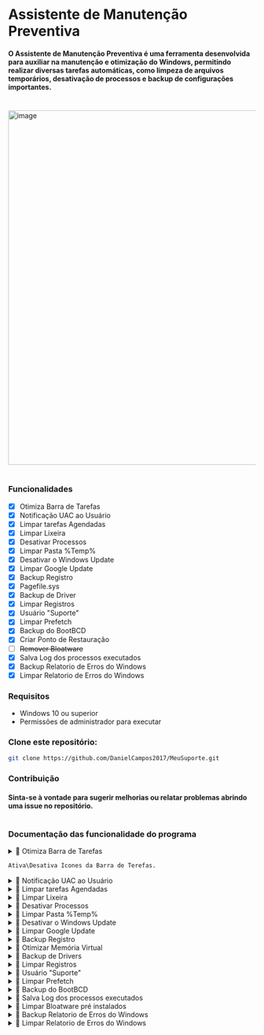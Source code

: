 # Assistente de Manutenção Preventiva

#### O Assistente de Manutenção Preventiva é uma ferramenta desenvolvida para auxiliar na manutenção e otimização do Windows, permitindo realizar diversas tarefas automáticas, como limpeza de arquivos temporários, desativação de processos e backup de configurações importantes.

#
<img width="969" height="720" alt="image" src="https://github.com/user-attachments/assets/123cef07-d6ee-4841-bb52-a16aa739759c" />


#

### Funcionalidades
- [x] Otimiza Barra de Tarefas
- [x] Notificação UAC ao Usuário
- [x] Limpar tarefas Agendadas
- [x] Limpar Lixeira
- [x] Desativar Processos
- [x] Limpar Pasta %Temp%
- [x] Desativar o Windows Update
- [x] Limpar Google Update
- [x] Backup Registro
- [x] Pagefile.sys
- [x] Backup de Driver
- [x] Limpar Registros
- [x] Usuário "Suporte"
- [x] Limpar Prefetch
- [x] Backup do BootBCD
- [x] Criar Ponto de Restauração
- [ ] ~~Remover Bloatware~~
- [x] Salva Log dos processos executados
- [x] Backup Relatorio de Erros do Windows
- [x] Limpar Relatorio de Erros do Windows

### Requisitos
- Windows 10 ou superior
- Permissões de administrador para executar

### Clone este repositório:
``` bash
git clone https://github.com/DanielCampos2017/MeuSuporte.git
```

### Contribuição
#### Sinta-se à vontade para sugerir melhorias ou relatar problemas abrindo uma issue no repositório.
# 

### Documentação das funcionalidade do programa


<details>
 <summary>🔽 Otimiza Barra de Tarefas
 
 ``` bash
Ativa\Desativa Icones da Barra de Terefas.
 ```
</details>

<details>
 <summary>🔽 Notificação UAC ao Usuário </summary>
 
 ``` bash
Ativa\Desativa Controle de Conta de Usuário (UAC) para Usuário.
Garantindo que as ações do programa sejam executadas com permissões elevadas.
 ```
</details>


<details>
 <summary>🔽 Limpar tarefas Agendadas </summary>
 
 ``` bash
Remove tarefas agendadas desnecessárias que podem estar consumindo recursos ou afetando o desempenho do sistema.
 ```
</details>

<details>
 <summary>🔽 Limpar Lixeira </summary>
 
 ``` bash
Exclui permanentemente os arquivos armazenados na Lixeira do usuário atual para liberar espaço em disco.
 ```
</details>

<details>
  <summary>🔽 Desativar Processos</summary>
 
``` bash
Finaliza de Remove os processos específicos em segundo plano que podem estar consumindo recursos sem necessidade.

[Serviços]
● AdobeUpdateService #Serviço da Adobe
● AGSService #Serviço da Adobe
● AdobeARMservice #Serviço da Adobe
● DbxSvc #Dropbox
● Microsoft Office Groove Audit Service #Serviço do Office
● SysMain #Pode ajudar em SSDs, mas em HDs pode ser útil
● UsoSvc #Atualização do Serviço Orchestrator
● XboxGipSvc #Xbox Accessory Management Service
● vmicvmsession #Serviço Direto do Hyper-V PowerShell
● vmicrdv #Serviço de Virtualização de Área de Trabalho Remota do Hyper-V
● UevAgentService #User Experience Virtualization
● vmickvpexchange #Serviço de Troca de Dados do Hyper-V
● PhoneSvc #Serviço de Telefonia
● vmictimesync #Serviço de Sincronização de Data/Hora do Hyper-V
● perceptionsimulation #Serviço de Simulação de Percepção do Windows
● SensorService #Serviço de Sensor rotação automática
● XboxNetApiSvc #Serviço de Rede Xbox Live
● vmicheartbeat #Serviço de Pulsação do Hyper-V
● HvHost #Serviço de Host HV
● cloudidsvc #Serviço de identidade Microsoft Cloud
● icssvc #Serviço de Hotspot Móvel do Windows
● fhsvc #Serviço de Histórico de Arquivos
● lfsvc #Serviço de Geolocalização
● refsdedupsvc #Serviço de duplicação do ReFS
● vmicshutdown #Serviço de Desligamento de Convidado do Hyper-V
● WMPNetworkSvc #Serviço de Compartilhamento de Rede do Windows Media Player
● WbioSrvc #Serviço de Biometria do Windows
● Fax #Se você não usa fax, pode desativar
● SEMgrSvc #Serviço de Gerenciador de NFC/SE e Pagamentos
● MapsBroker #Serviço de Mapas
● WpnService #Serviço de Notificações Push do Windows
● XblAuthManager #Serviço de Autenticação Xbox Live
 ```
</details>

<details>
 <summary>🔽 Limpar Pasta %Temp% </summary>
 
 ``` bash
Remove arquivos temporários do usuário e do sistema para liberar espaço e melhorar o desempenho.

[Arquivos]
● C:\Users\"Seu Usuario"\AppData\Local\Temp
 ```
</details>

<details>
  <summary>🔽 Desativar o Windows Update</summary>

 ``` bash
Desativa o serviço do Windows Update para evitar atualizações automáticas que podem impactar o desempenho ou causar reinicializações indesejadas.

[Arquivos]
● C:\Windows\SoftwareDistribution\Download\

[Serviços]
● InstallService #Serviço de Instalação da Microsoft Store
● svsvc #Serviço de Verificador de Ponto
● wuauserv #Serviço de Windows Update
● WSearch #Serviço de Pesquisa do Windows
 ``` 
</details>

<details>
 <summary>🔽 Limpar Google Update</summary>
 
``` bash
Remove serviços e processos relacionados ao Google Update, evitando consumo excessivo de recursos por atualizações automáticas.

[Arquivos]
● C:\Program Files (x86)\Google\Update\

[Serviços]
● edgeupdate #Serviço do google
● edgeupdatem #Serviço do google
● gupdatem  #Serviço do google
● gupdate  #Serviço do google
● GoogleChromeElevationService  #Serviço do google
● gusvc  #Serviço do google
```
</details>

<details>
  <summary>🔽 Backup Registro</summary>

 ``` bash
Faz uma cópia de segurança do Registro do Windows antes de aplicar otimizações, garantindo a possibilidade de restauração em caso de problemas.

[Registros]
● Computador\HKEY_CURRENT_USER\Software\Microsoft\Windows\CurrentVersion\Run
● Computador\HKEY_LOCAL_MACHINE\SOFTWARE\Microsoft\Windows\CurrentVersion\Run
● Computador\HKEY_LOCAL_MACHINE\Software\WOW6432Node\Microsoft\Windows\CurrentVersion\Run 

 ``` 
</details>

<details>
  <summary>🔽 Otimizar Memória Virtual</summary>

 ``` bash
Otimiza o arquivo de paginação do Windows (Pagefile.sys), ajustando seu tamanho ou desativando-o conforme a necessidade do usuário.
 ``` 
</details>

<details>
 <summary>🔽 Backup de Drivers </summary>
 
 ``` bash
Cria uma cópia de segurança dos drivers instalados no sistema, permitindo restaurá-los em caso de falha ou reinstalação do Windows.
Use o comando para restaurar o Backup

[cmd] - administrador
 pnputil /add-driver "C:\DriversBackup\*.inf" /subdirs /install
 ```
</details>

<details>
 <summary>🔽 Limpar Registros</summary>
 
``` bash
Remove entradas desnecessárias ou obsoletas do Registro do Windows para melhorar a estabilidade e o desempenho.

[Registros]
● Computador\HKEY_CURRENT_USER\Software\Microsoft\Windows\CurrentVersion\Run
● Computador\HKEY_LOCAL_MACHINE\SOFTWARE\Microsoft\Windows\CurrentVersion\Run
● Computador\HKEY_LOCAL_MACHINE\Software\WOW6432Node\Microsoft\Windows\CurrentVersion\Run

Remove todas as chaves com exceção das Chaves abaixo
[Nome de Registros]
● "AgenteExecucaoAssistente"
● "ConsultaNF-e_SEFAZ_RS"
● "WebServicePortalFederal"
● "DANFEViewUniNFe"
● "Lightshot"
● "GestaoPlugin"
● "GestaoPluginx64"
● "DANFEViewMon"
● "DANFEViewWatch"
● "Tecnobyte Agenda"
● "Agente de Execução do Assistente Virtual"
● "CriptoCNS",
● "Valid Agent Server"
● "AgenteExecucaoAssistente"

[Local de Registros]
● "C:\Windows\System32\DriverStore"
● "C:\Program Files\NVIDIA Corporation"
● "C:\Program Files\Realtek"
● "C:\Program Files\Waves"
● "C:\Program Files\GO-Signer"
● "C:\Program Files (x86)\GO-Signer"
● "C:\Program Files (x86)\NVIDIA"
```
</details>

<details>

 <summary>🔽 Usuário "Suporte"</summary>
 
``` bash
Cria uma conta Local com privilégio administrador para facilitar a manutenção e resolução de problemas no sistema.
Nome: Suporte
Senha: r46W6h8#
```
</details>

<details>
 <summary>🔽 Limpar Prefetch</summary>
 
 ``` bash
Remover Arquivos de Inicialização Lenta (Prefetch)
Remove arquivos armazenados na pasta Prefetch localizada no diretório C:\Windows\Prefetch, que podem estar desatualizados e impactar negativamente o desempenho do sistema.
 ```
</details>

<details>
 <summary>🔽 Backup do BootBCD </summary>
 
 ``` bash
Faz uma cópia de segurança do Boot Configuration Data (BCD)
Para garantir que as configurações de inicialização possam ser restauradas caso ocorram problemas.
 ```
</details>

<details>
 <summary>🔽 Salva Log dos processos executados </summary>
 
 ``` bash
#   Ao tentar fechar o programa ele cria um log dos processos realizados. O log é salvo no mesmo diretorio de execução do programa
 ```
</details>

<details>
<summary>🔽 Limpar Bloatware pré instalados</summary>

``` bash
Softwares pré-instalados que nem sempre são úteis para o usuário, como alguns jogos ou versões de teste de programas pagos

[Bloatware]
• 3DBuilder #3D Builder  
• AdobeSystemsIncorporated.AdobeExpress #Adobe Express  
• AgeofEmpiresCastleSiege #Age of Empires Castle Siege  
• WindowsAlarms #Alarmes  
• AmazonAppstore #Amazon Appstore  
• GAMELOFTSA.Asphalt8Airborne #Asphalt 8  
• QuickAssist #Assistência Rápida  
• Astro #Astro  
• king.com.BubbleWitch3Saga #Bubble Witch 3  
• Sagaking.com.BubbleWitch3Saga #Bubble Witch 3 Saga  
• king.com.CandyCrushFriends #Candy Crush Friends Saga  
• king.com.CandyCrushSaga #Candy Crush Saga  
• ScreenSketch #Captura e Esboço  
• Clipchamp #Clipchamp  
• BingWeather #Clima  
• Copilot #Copilot  
• Cortana #Cortana  
• Microsoft.Getstarted #Dicas  
• BingFinance #Dinheiro  
• Disney.37853FC22B2CE #Disney Magic Kingdoms  
• Samsung.Earbuds #Earbuds  
• windowscommunicationsapps #Email e Calendário  
• BingSports #Esportes  
• Facebook.Facebook #Facebook  
• WindowsFeedbackHub #Feedback Hub  
• ZuneVideo #Filmes & TV  
• Windows.Photos #Fotos  
• CommsPhone #Gerenciador de Telefone  
• WindowsSoundRecorder #Gravador de voz  
• G5Entertainment.HiddenCityMysteryofShadows #Hidden City Hidden Object Adventure  
• Facebook.InstagramBeta #Instagram  
• LinkedIn.LinkedIn #LinkedIn  
• WindowsMaps #Mapas  
• Gameloft.SE.MarchofEmpires #March of Empires  
• McAfee.McAfee #McAfee  
• Messaging #Mensagens  
• MicrosoftOfficeHub #Microsoft 365 (Hub)  
• Microsoft.Todos #Microsoft To Do  
• ZuneMusic #Música (Groove)  
• NarratorQuickStart #Narrador  
• BingNews #News (Notícias)  
• BingNews #Notícia  
• MicrosoftStickyNotes #Notas autoadesivas  
• Office.GetOffice #Obter o Office  
• SkypeApp #Obter o Skype  
• Office.Sway #Office Sway  
• OneConnect #OneConnect  
• OneDrive #OneDrive  
• Office.OneNote #OneNote  
• People #Pessoas  
• PhoneCompanion #Phone Companion  
• PowerAutomateDesktop #Power Automate Desktop  
• Amazon.com.AmazonVideo #Prime Video  
• Print3D #Print 3D  
• MixedReality.Portal #Realidade Misturada Portal  
• ROBLOXCORPORATION.ROBLOX #Roblox  
• MicrosoftSolitaireCollection #Solitário  
• NetworkSpeedTest #Speed Test  
• SpotifyAB.SpotifyMusic #Spotify  
• MicrosoftTeams #Teams  
• BytedancePte.Ltd.TikTok #TikTok  
• Twitter.Twitter #Twitter  
• MixedReality.Viewer #Visualizador 3D  
• Whiteboard #Whiteboard  
• WindowsMediaPlayer #Windows Media Player  
• XboxApp #Xbox  
• XboxGamingOverlay #Xbox Game Bar  
• XboxSpeechToTextOverlay #Xbox Game Speech Window  
• XboxIdentityProvider #Xbox Identity Provider
```
</details>

<details>
 <summary>🔽 Backup Relatorio de Erros do Windows  </summary>
 
 ``` bash
#   Cria um arquivo compactado no formato .Zip de todos os Relatório Erros do Sistema e dos Aplicativos
#   Descompacte os arquivos nos diretórios abaixo
#      C:\ProgramData\Microsoft\Windows\WER\ReportQueue\
#      C:\ProgramData\Microsoft\Windows\WER\ReportArchive\
#   Para visualizar basta ir no Painel de controle do windows
#   Painel de Controle\Sistema e Segurança\Segurança e Manutenção\Relatórios de Problemas
 ```
</details>

<details>
 <summary>🔽 Limpar Relatorio de Erros do Windows  </summary>
 
 ``` bash
#   Apagar todos os arquivo de Relatório Erros do Sistema e dos Aplicativos
#   Local dos Relatórios
#      C:\ProgramData\Microsoft\Windows\WER\ReportQueue\
#      C:\ProgramData\Microsoft\Windows\WER\ReportArchive\
#   Pode visualizar no Painel de controle do windows
#   Painel de Controle\Sistema e Segurança\Segurança e Manutenção\Relatórios de Problemas
 ```
</details>
